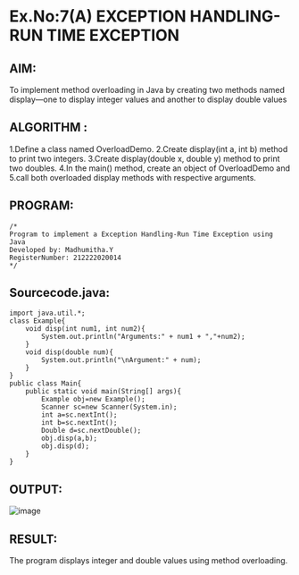 # Ex.No:7(A)           EXCEPTION HANDLING-RUN TIME EXCEPTION
## AIM:
To implement method overloading in Java by creating two methods named display—one to display integer values and another to display double values
  

## ALGORITHM :
1.Define a class named OverloadDemo.
2.Create display(int a, int b) method to print two integers.
3.Create display(double x, double y) method to print two doubles.
4.In the main() method, create an object of OverloadDemo and 
5.call both overloaded display methods with respective arguments.







## PROGRAM:
 ```
/*
Program to implement a Exception Handling-Run Time Exception using Java
Developed by: Madhumitha.Y
RegisterNumber: 212222020014 
*/
```

## Sourcecode.java:
```
import java.util.*;
class Example{
    void disp(int num1, int num2){
        System.out.println("Arguments:" + num1 + ","+num2);
    }
    void disp(double num){
        System.out.println("\nArgument:" + num);
    }
}
public class Main{
    public static void main(String[] args){
        Example obj=new Example();
        Scanner sc=new Scanner(System.in);
        int a=sc.nextInt();
        int b=sc.nextInt();
        Double d=sc.nextDouble();
        obj.disp(a,b);
        obj.disp(d);
    }
}
```







## OUTPUT:

![image](https://github.com/user-attachments/assets/d77eb12d-397f-42d6-b57c-7bb035868960)


## RESULT:
The program displays integer and double values using method overloading.


